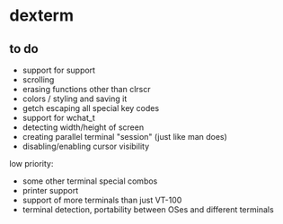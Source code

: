 # dexterm
## to do
- support for support
- scrolling
- erasing functions other than clrscr
- colors / styling and saving it
- getch escaping all special key codes
- support for wchat_t
- detecting width/height of screen
- creating parallel terminal "session" (just like man does)
- disabling/enabling cursor visibility

low priority:
- some other terminal special combos
- printer support
- support of more terminals than just VT-100
- terminal detection, portability between OSes and different terminals
